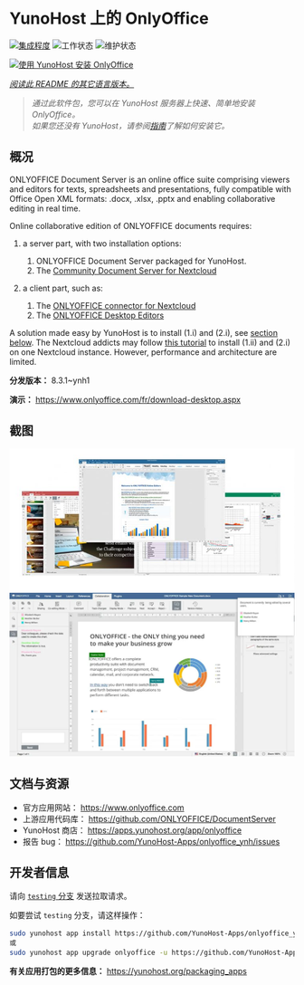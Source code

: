 <!--
注意：此 README 由 <https://github.com/YunoHost/apps/tree/master/tools/readme_generator> 自动生成
请勿手动编辑。
-->

# YunoHost 上的 OnlyOffice

[![集成程度](https://apps.yunohost.org/badge/integration/onlyoffice)](https://ci-apps.yunohost.org/ci/apps/onlyoffice/)
![工作状态](https://apps.yunohost.org/badge/state/onlyoffice)
![维护状态](https://apps.yunohost.org/badge/maintained/onlyoffice)

[![使用 YunoHost 安装 OnlyOffice](https://install-app.yunohost.org/install-with-yunohost.svg)](https://install-app.yunohost.org/?app=onlyoffice)

*[阅读此 README 的其它语言版本。](./ALL_README.md)*

> *通过此软件包，您可以在 YunoHost 服务器上快速、简单地安装 OnlyOffice。*  
> *如果您还没有 YunoHost，请参阅[指南](https://yunohost.org/install)了解如何安装它。*

## 概况

ONLYOFFICE Document Server is an online office suite comprising viewers and editors for texts, spreadsheets and presentations, fully compatible with Office Open XML formats: .docx, .xlsx, .pptx and enabling collaborative editing in real time.

Online collaborative edition of ONLYOFFICE documents requires: 
1. a server part, with two installation options:
   1. ONLYOFFICE Document Server packaged for YunoHost. 
   2. The [Community Document Server for Nextcloud](https://apps.nextcloud.com/apps/documentserver_community) 

2. a client part, such as: 
   1. The [ONLYOFFICE connector for Nextcloud](https://apps.nextcloud.com/apps/onlyoffice) 
   2. The [ONLYOFFICE Desktop Editors](https://www.onlyoffice.com/fr/download-desktop.aspx)

A solution made easy by YunoHost is to install (1.i) and (2.i), see [section below](https://github.com/YunoHost-Apps/onlyoffice_ynh/#configuration-of-onlyoffice-server). The Nextcloud addicts may follow [this tutorial](https://github.com/YunoHost-Apps/nextcloud_ynh#configure-onlyoffice-integration) to install (1.ii) and (2.i) on one Nextcloud instance. However, performance and architecture are limited.


**分发版本：** 8.3.1~ynh1

**演示：** <https://www.onlyoffice.com/fr/download-desktop.aspx>

## 截图

![OnlyOffice 的截图](./doc/screenshots/01-presentation.jpg)
![OnlyOffice 的截图](./doc/screenshots/02-document-short.png)

## 文档与资源

- 官方应用网站： <https://www.onlyoffice.com>
- 上游应用代码库： <https://github.com/ONLYOFFICE/DocumentServer>
- YunoHost 商店： <https://apps.yunohost.org/app/onlyoffice>
- 报告 bug： <https://github.com/YunoHost-Apps/onlyoffice_ynh/issues>

## 开发者信息

请向 [`testing` 分支](https://github.com/YunoHost-Apps/onlyoffice_ynh/tree/testing) 发送拉取请求。

如要尝试 `testing` 分支，请这样操作：

```bash
sudo yunohost app install https://github.com/YunoHost-Apps/onlyoffice_ynh/tree/testing --debug
或
sudo yunohost app upgrade onlyoffice -u https://github.com/YunoHost-Apps/onlyoffice_ynh/tree/testing --debug
```

**有关应用打包的更多信息：** <https://yunohost.org/packaging_apps>
